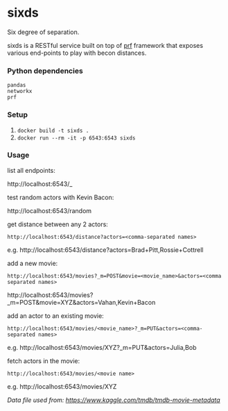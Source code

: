 # sixds
Six degree of separation.

sixds is a RESTful service built on top of [prf](https://github.com/vahana/prf) framework that exposes various end-points to play with becon distances.

### Python dependencies
```
pandas
networkx
prf
```

### Setup

1. `docker build -t sixds .`
2. `docker run --rm -it -p 6543:6543 sixds`

### Usage

list all endpoints:

http://localhost:6543/_

test random actors with Kevin Bacon:

http://localhost:6543/random

get distance between any 2 actors:

`http://localhost:6543/distance?actors=<comma-separated names>`

e.g. http://localhost:6543/distance?actors=Brad+Pitt,Rossie+Cottrell

add a new movie:

`http://localhost:6543/movies?_m=POST&movie=<movie_name>&actors=<comma separated names>`

http://localhost:6543/movies?_m=POST&movie=XYZ&actors=Vahan,Kevin+Bacon

add an actor to an existing movie:

`http://localhost:6543/movies/<movie_name>?_m=PUT&actors=<comma-separated names>`

e.g. http://localhost:6543/movies/XYZ?_m=PUT&actors=Julia,Bob

fetch actors in the movie:

`http://localhost:6543/movies/<movie name>`

e.g. http://localhost:6543/movies/XYZ


*Data file used from: https://www.kaggle.com/tmdb/tmdb-movie-metadata*
